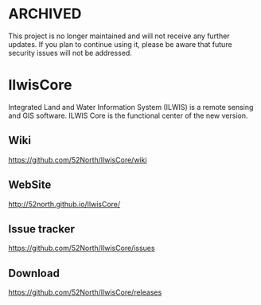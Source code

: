 # ARCHIVED

This project is no longer maintained and will not receive any further updates. If you plan to continue using it, please be aware that future security issues will not be addressed.

IlwisCore
=========

Integrated Land and Water Information System (ILWIS) is a remote sensing and GIS software. ILWIS Core is the functional center of the new version.

Wiki
----
https://github.com/52North/IlwisCore/wiki

WebSite
-------
http://52north.github.io/IlwisCore/

Issue tracker
--------------
https://github.com/52North/IlwisCore/issues

Download
--------
https://github.com/52North/IlwisCore/releases
